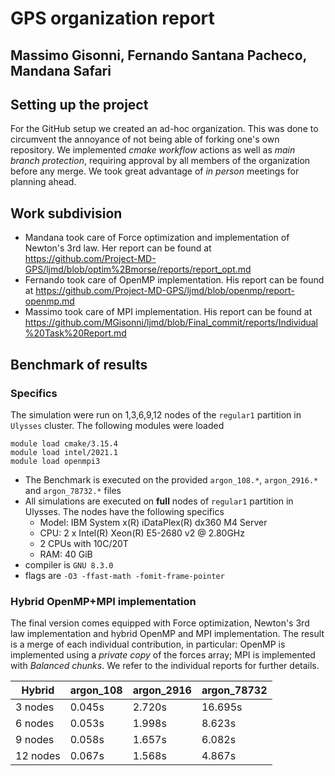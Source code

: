 # GPS organization report

## Massimo Gisonni, Fernando Santana Pacheco, Mandana Safari 

## Setting up the project

For the GitHub setup we created an ad-hoc organization. This was done to circumvent the annoyance of not being able of forking one's own repository. We implemented *cmake workflow* actions as well as *main branch protection*, requiring approval by all members of the organization before any merge. We took great advantage of *in person* meetings for planning ahead.



## Work subdivision

+ Mandana took care of Force optimization and implementation of Newton's 3rd law. Her report can be found at https://github.com/Project-MD-GPS/ljmd/blob/optim%2Bmorse/reports/report_opt.md
+ Fernando took care of OpenMP implementation. His report can be found at https://github.com/Project-MD-GPS/ljmd/blob/openmp/report-openmp.md
+ Massimo took care of MPI implementation. His report can be found at https://github.com/MGisonni/ljmd/blob/Final_commit/reports/Individual%20Task%20Report.md

## Benchmark of results

### Specifics

The simulation were run on 1,3,6,9,12 nodes of the `regular1` partition in `Ulysses` cluster. The following modules were loaded

    module load cmake/3.15.4
	module load intel/2021.1
	module load openmpi3

+ The Benchmark is executed on the provided `argon_108.*`, `argon_2916.*` and `argon_78732.*` files
+ All simulations are executed on **full** nodes of `regular1` partition in Ulysses. The nodes have the following specifics 
    + Model: IBM System x(R) iDataPlex(R) dx360 M4 Server
    + CPU: 2 x Intel(R) Xeon(R) E5-2680 v2 @ 2.80GHz
    + 2 CPUs with 10C/20T
    + RAM: 40 GiB
+ compiler is `GNU 8.3.0` 
+ flags are `-O3 -ffast-math -fomit-frame-pointer`



### Hybrid OpenMP+MPI implementation

The final version comes equipped with Force optimization, Newton's 3rd law implementation and hybrid OpenMP and MPI implementation. The result is a merge of each individual contribution, in particular: OpenMP is implemented using a *private copy* of the forces array; MPI is implemented with *Balanced chunks*. We refer to the individual reports for further details.

| Hybrid   | argon_108 | argon_2916 | argon_78732 |
|----------|-----------|------------|-------------|
| 3 nodes  | 0.045s    | 2.720s     | 16.695s     |
| 6 nodes  | 0.053s    | 1.998s     | 8.623s      |
| 9 nodes  | 0.058s    | 1.657s     | 6.082s      |
| 12 nodes | 0.067s    | 1.568s     | 4.867s      |
